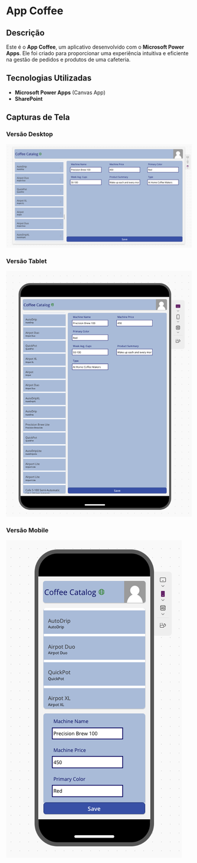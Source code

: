 # App Coffee

## Descrição
Este é o **App Coffee**, um aplicativo desenvolvido com o **Microsoft Power Apps**. Ele foi criado para proporcionar uma experiência intuitiva e eficiente na gestão de pedidos e produtos de uma cafeteria.

## Tecnologias Utilizadas
- **Microsoft Power Apps** (Canvas App)
- **SharePoint** 

## Capturas de Tela
### Versão Desktop
![Desktop View](assets/desktop.png)

### Versão Tablet
![Tablet View](assets/tablet.png)

### Versão Mobile
![Mobile View](assets/mobile.png)


